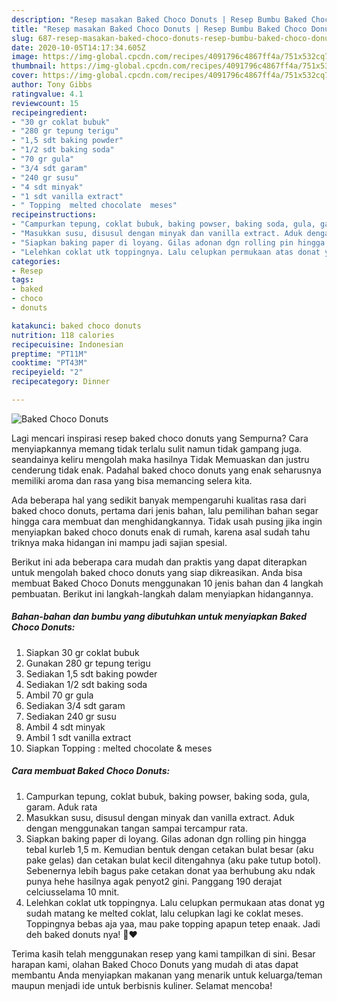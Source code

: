 ```yaml
---
description: "Resep masakan Baked Choco Donuts | Resep Bumbu Baked Choco Donuts Yang Bikin Ngiler"
title: "Resep masakan Baked Choco Donuts | Resep Bumbu Baked Choco Donuts Yang Bikin Ngiler"
slug: 687-resep-masakan-baked-choco-donuts-resep-bumbu-baked-choco-donuts-yang-bikin-ngiler
date: 2020-10-05T14:17:34.605Z
image: https://img-global.cpcdn.com/recipes/4091796c4867ff4a/751x532cq70/baked-choco-donuts-foto-resep-utama.jpg
thumbnail: https://img-global.cpcdn.com/recipes/4091796c4867ff4a/751x532cq70/baked-choco-donuts-foto-resep-utama.jpg
cover: https://img-global.cpcdn.com/recipes/4091796c4867ff4a/751x532cq70/baked-choco-donuts-foto-resep-utama.jpg
author: Tony Gibbs
ratingvalue: 4.1
reviewcount: 15
recipeingredient:
- "30 gr coklat bubuk"
- "280 gr tepung terigu"
- "1,5 sdt baking powder"
- "1/2 sdt baking soda"
- "70 gr gula"
- "3/4 sdt garam"
- "240 gr susu"
- "4 sdt minyak"
- "1 sdt vanilla extract"
- " Topping  melted chocolate  meses"
recipeinstructions:
- "Campurkan tepung, coklat bubuk, baking powser, baking soda, gula, garam. Aduk rata"
- "Masukkan susu, disusul dengan minyak dan vanilla extract. Aduk dengan menggunakan tangan sampai tercampur rata."
- "Siapkan baking paper di loyang. Gilas adonan dgn rolling pin hingga tebal kurleb 1,5 m. Kemudian bentuk dengan cetakan bulat besar (aku pake gelas) dan cetakan bulat kecil ditengahnya (aku pake tutup botol). Sebenernya lebih bagus pake cetakan donat yaa berhubung aku ndak punya hehe hasilnya agak penyot2 gini. Panggang 190 derajat celciusselama 10 mnit."
- "Lelehkan coklat utk toppingnya. Lalu celupkan permukaan atas donat yg sudah matang ke melted coklat, lalu celupkan lagi ke coklat meses. Toppingnya bebas aja yaa, mau pake topping apapun tetep enaak. Jadi deh baked donuts nya! 🍩❤"
categories:
- Resep
tags:
- baked
- choco
- donuts

katakunci: baked choco donuts 
nutrition: 118 calories
recipecuisine: Indonesian
preptime: "PT11M"
cooktime: "PT43M"
recipeyield: "2"
recipecategory: Dinner

---
```



![Baked Choco Donuts](https://img-global.cpcdn.com/recipes/4091796c4867ff4a/751x532cq70/baked-choco-donuts-foto-resep-utama.jpg)

Lagi mencari inspirasi resep baked choco donuts yang Sempurna? Cara menyiapkannya memang tidak terlalu sulit namun tidak gampang juga. seandainya keliru mengolah maka hasilnya Tidak Memuaskan dan justru cenderung tidak enak. Padahal baked choco donuts yang enak seharusnya memiliki aroma dan rasa yang bisa memancing selera kita.



Ada beberapa hal yang sedikit banyak mempengaruhi kualitas rasa dari baked choco donuts, pertama dari jenis bahan, lalu pemilihan bahan segar hingga cara membuat dan menghidangkannya. Tidak usah pusing jika ingin menyiapkan baked choco donuts enak di rumah, karena asal sudah tahu triknya maka hidangan ini mampu jadi sajian spesial.


Berikut ini ada beberapa cara mudah dan praktis yang dapat diterapkan untuk mengolah baked choco donuts yang siap dikreasikan. Anda bisa membuat Baked Choco Donuts menggunakan 10 jenis bahan dan 4 langkah pembuatan. Berikut ini langkah-langkah dalam menyiapkan hidangannya.

<!--inarticleads1-->

##### Bahan-bahan dan bumbu yang dibutuhkan untuk menyiapkan Baked Choco Donuts:

1. Siapkan 30 gr coklat bubuk
1. Gunakan 280 gr tepung terigu
1. Sediakan 1,5 sdt baking powder
1. Sediakan 1/2 sdt baking soda
1. Ambil 70 gr gula
1. Sediakan 3/4 sdt garam
1. Sediakan 240 gr susu
1. Ambil 4 sdt minyak
1. Ambil 1 sdt vanilla extract
1. Siapkan  Topping : melted chocolate &amp; meses




<!--inarticleads2-->

##### Cara membuat Baked Choco Donuts:

1. Campurkan tepung, coklat bubuk, baking powser, baking soda, gula, garam. Aduk rata
1. Masukkan susu, disusul dengan minyak dan vanilla extract. Aduk dengan menggunakan tangan sampai tercampur rata.
1. Siapkan baking paper di loyang. Gilas adonan dgn rolling pin hingga tebal kurleb 1,5 m. Kemudian bentuk dengan cetakan bulat besar (aku pake gelas) dan cetakan bulat kecil ditengahnya (aku pake tutup botol). Sebenernya lebih bagus pake cetakan donat yaa berhubung aku ndak punya hehe hasilnya agak penyot2 gini. Panggang 190 derajat celciusselama 10 mnit.
1. Lelehkan coklat utk toppingnya. Lalu celupkan permukaan atas donat yg sudah matang ke melted coklat, lalu celupkan lagi ke coklat meses. Toppingnya bebas aja yaa, mau pake topping apapun tetep enaak. Jadi deh baked donuts nya! 🍩❤




Terima kasih telah menggunakan resep yang kami tampilkan di sini. Besar harapan kami, olahan Baked Choco Donuts yang mudah di atas dapat membantu Anda menyiapkan makanan yang menarik untuk keluarga/teman maupun menjadi ide untuk berbisnis kuliner. Selamat mencoba!
